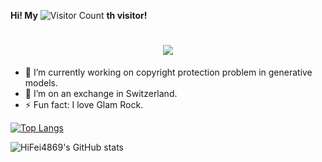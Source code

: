 **Hi! My**
![Visitor Count](https://profile-counter.glitch.me/HiFei4869/count.svg) **th visitor!**

<h1 align="center"> <img src="https://readme-typing-svg.herokuapp.com/?lines=console.log(%22Hello%2C%20World!%22);I'm Yifei Song, a student in CUHK. Welcome to my GitHub profile!&center=true&size=27"></h1>


<!--
**HiFei4869/HiFei4869** is a ✨ _special_ ✨ repository because its `README.md` (this file) appears on your GitHub profile.

Here are some ideas to get you started:

- 🔭 I’m currently working on ...
- 🌱 I’m currently learning ...
- 👯 I’m looking to collaborate on ...
- 🤔 I’m looking for help with ...
- 💬 Ask me about ...
- 📫 How to reach me: ...
- 😄 Pronouns: ...
- ⚡ Fun fact: ...
-->
- 🔭 I’m currently working on copyright protection problem in generative models.
- 👯 I’m on an exchange in Switzerland.
- ⚡ Fun fact: I love Glam Rock.

[![Top Langs](https://github-readme-stats.vercel.app/api/top-langs/?username=HiFei4869&layout=compact)](https://github.com/HiFei4869/github-readme-stats)

![HiFei4869's GitHub stats](https://github-readme-stats.vercel.app/api?username=HiFei4869&show_icons=true&theme=tokyonight)
